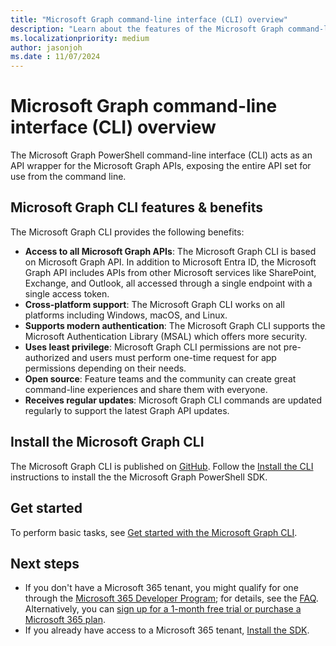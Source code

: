 ```yaml
---
title: "Microsoft Graph command-line interface (CLI) overview"
description: "Learn about the features of the Microsoft Graph command-line interface that can help you derive insights and analytics, and build unique, intelligent apps."
ms.localizationpriority: medium
author: jasonjoh
ms.date : 11/07/2024
---
```


# Microsoft Graph command-line interface (CLI) overview

The Microsoft Graph PowerShell command-line interface (CLI) acts as an API wrapper for the Microsoft Graph APIs, exposing the entire API set for use from the command line.

## Microsoft Graph CLI features & benefits

The Microsoft Graph CLI provides the following benefits:

- **Access to all Microsoft Graph APIs**: The Microsoft Graph CLI is based on Microsoft Graph API. In addition to Microsoft Entra ID, the Microsoft Graph API includes APIs from other Microsoft services like SharePoint, Exchange, and Outlook, all accessed through a single endpoint with a single access token.
- **Cross-platform support**: The Microsoft Graph CLI works on all platforms including Windows, macOS, and Linux.
- **Supports modern authentication**: The Microsoft Graph CLI supports the Microsoft Authentication Library (MSAL) which offers more security.
- **Uses least privilege**: Microsoft Graph CLI permissions are not pre-authorized and users must perform one-time request for app permissions depending on their needs.
- **Open source**: Feature teams and the community can create great command-line experiences and share them with everyone.
- **Receives regular updates**: Microsoft Graph CLI commands are updated regularly to support the latest Graph API updates.

## Install the Microsoft Graph CLI

The Microsoft Graph CLI is published on [GitHub](https://github.com/microsoftgraph/msgraph-cli). Follow the [Install the CLI](installation.md) instructions to install the the Microsoft Graph PowerShell SDK.

## Get started

To perform basic tasks, see [Get started with the Microsoft Graph CLI](get-started.md).

## Next steps

- If you don't have a Microsoft 365 tenant, you might qualify for one through the [Microsoft 365 Developer Program](https://developer.microsoft.com/microsoft-365/dev-program); for details, see the [FAQ](/office/developer-program/microsoft-365-developer-program-faq#who-qualifies-for-a-microsoft-365-e5-developer-subscription-). Alternatively, you can [sign up for a 1-month free trial or purchase a Microsoft 365 plan](https://www.microsoft.com/en-us/microsoft-365/try).
- If you already have access to a Microsoft 365 tenant, [Install the SDK](installation.md).

